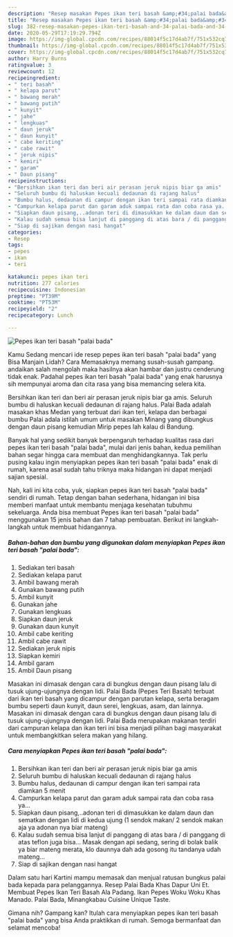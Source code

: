 ```yaml
---
description: "Resep masakan Pepes ikan teri basah &amp;#34;palai bada&amp;#34; | Cara Bikin Pepes ikan teri basah &amp;#34;palai bada&amp;#34; Yang Lezat"
title: "Resep masakan Pepes ikan teri basah &amp;#34;palai bada&amp;#34; | Cara Bikin Pepes ikan teri basah &amp;#34;palai bada&amp;#34; Yang Lezat"
slug: 382-resep-masakan-pepes-ikan-teri-basah-and-34-palai-bada-and-34-cara-bikin-pepes-ikan-teri-basah-and-34-palai-bada-and-34-yang-lezat
date: 2020-05-29T17:19:29.794Z
image: https://img-global.cpcdn.com/recipes/88014f5c17d4ab7f/751x532cq70/pepes-ikan-teri-basah-palai-bada-foto-resep-utama.jpg
thumbnail: https://img-global.cpcdn.com/recipes/88014f5c17d4ab7f/751x532cq70/pepes-ikan-teri-basah-palai-bada-foto-resep-utama.jpg
cover: https://img-global.cpcdn.com/recipes/88014f5c17d4ab7f/751x532cq70/pepes-ikan-teri-basah-palai-bada-foto-resep-utama.jpg
author: Harry Burns
ratingvalue: 3
reviewcount: 12
recipeingredient:
- " teri basah"
- " kelapa parut"
- " bawang merah"
- " bawang putih"
- " kunyit"
- " jahe"
- " lengkuas"
- " daun jeruk"
- " daun kunyit"
- " cabe keriting"
- " cabe rawit"
- " jeruk nipis"
- " kemiri"
- " garam"
- " Daun pisang"
recipeinstructions:
- "Bersihkan ikan teri dan beri air perasan jeruk nipis biar ga amis"
- "Seluruh bumbu di haluskan kecuali dedaunan di rajang halus"
- "Bumbu halus, dedaunan di campur dengan ikan teri sampai rata diamkan 5 menit"
- "Campurkan kelapa parut dan garam aduk sampai rata dan coba rasa ya..."
- "Siapkan daun pisang,..adonan teri di dimasukkan ke dalam daun dan sematkan dengan lidi di kedua ujung (1 sendok makan/ 2 sendok makan aja ya adonan nya biar mateng)"
- "Kalau sudah semua bisa lanjut di panggang di atas bara / di panggang di atas teflon juga bisa... Masak dengan api sedang, sering di bolak balik ya biar mateng merata, klo daunnya dah ada gosong itu tandanya udah mateng..."
- "Siap di sajikan dengan nasi hangat"
categories:
- Resep
tags:
- pepes
- ikan
- teri

katakunci: pepes ikan teri 
nutrition: 277 calories
recipecuisine: Indonesian
preptime: "PT39M"
cooktime: "PT53M"
recipeyield: "2"
recipecategory: Lunch

---
```



![Pepes ikan teri basah &#34;palai bada&#34;](https://img-global.cpcdn.com/recipes/88014f5c17d4ab7f/751x532cq70/pepes-ikan-teri-basah-palai-bada-foto-resep-utama.jpg)

Kamu Sedang mencari ide resep pepes ikan teri basah &#34;palai bada&#34; yang Bisa Manjain Lidah? Cara Memasaknya memang susah-susah gampang. andaikan salah mengolah maka hasilnya akan hambar dan justru cenderung tidak enak. Padahal pepes ikan teri basah &#34;palai bada&#34; yang enak harusnya sih mempunyai aroma dan cita rasa yang bisa memancing selera kita.

Bersihkan ikan teri dan beri air perasan jeruk nipis biar ga amis. Seluruh bumbu di haluskan kecuali dedaunan di rajang halus. Palai Bada adalah masakan khas Medan yang terbuat dari ikan teri, kelapa dan berbagai bumbu Palai adala istilah umum untuk masakan Minang yang dibungkus dengan daun pisang kemudian Mirip pepes lah kalau di Bandung.

Banyak hal yang sedikit banyak berpengaruh terhadap kualitas rasa dari pepes ikan teri basah &#34;palai bada&#34;, mulai dari jenis bahan, kedua pemilihan bahan segar hingga cara membuat dan menghidangkannya. Tak perlu pusing kalau ingin menyiapkan pepes ikan teri basah &#34;palai bada&#34; enak di rumah, karena asal sudah tahu triknya maka hidangan ini dapat menjadi sajian spesial.


Nah, kali ini kita coba, yuk, siapkan pepes ikan teri basah &#34;palai bada&#34; sendiri di rumah. Tetap dengan bahan sederhana, hidangan ini bisa memberi manfaat untuk membantu menjaga kesehatan tubuhmu sekeluarga. Anda bisa membuat Pepes ikan teri basah &#34;palai bada&#34; menggunakan 15 jenis bahan dan 7 tahap pembuatan. Berikut ini langkah-langkah untuk membuat hidangannya.

<!--inarticleads1-->

##### Bahan-bahan dan bumbu yang digunakan dalam menyiapkan Pepes ikan teri basah &#34;palai bada&#34;:

1. Sediakan  teri basah
1. Sediakan  kelapa parut
1. Ambil  bawang merah
1. Gunakan  bawang putih
1. Ambil  kunyit
1. Gunakan  jahe
1. Gunakan  lengkuas
1. Siapkan  daun jeruk
1. Gunakan  daun kunyit
1. Ambil  cabe keriting
1. Ambil  cabe rawit
1. Sediakan  jeruk nipis
1. Siapkan  kemiri
1. Ambil  garam
1. Ambil  Daun pisang


Masakan ini dimasak dengan cara di bungkus dengan daun pisang lalu di tusuk ujung-ujungnya dengan lidi. Palai Bada (Pepes Teri Basah) terbuat dari ikan teri basah yang dicampur dengan parutan kelapa, serta beragam bumbu seperti daun kunyit, daun serei, lengkuas, asam, dan lainnya. Masakan ini dimasak dengan cara di bungkus dengan daun pisang lalu di tusuk ujung-ujungnya dengan lidi. Palai Bada merupakan makanan terdiri dari campuran kelapa dan ikan teri ini bisa menjadi pilihan bagi masyarakat untuk membangkitkan selera makan yang hilang. 

<!--inarticleads2-->

##### Cara menyiapkan Pepes ikan teri basah &#34;palai bada&#34;:

1. Bersihkan ikan teri dan beri air perasan jeruk nipis biar ga amis
1. Seluruh bumbu di haluskan kecuali dedaunan di rajang halus
1. Bumbu halus, dedaunan di campur dengan ikan teri sampai rata diamkan 5 menit
1. Campurkan kelapa parut dan garam aduk sampai rata dan coba rasa ya...
1. Siapkan daun pisang,..adonan teri di dimasukkan ke dalam daun dan sematkan dengan lidi di kedua ujung (1 sendok makan/ 2 sendok makan aja ya adonan nya biar mateng)
1. Kalau sudah semua bisa lanjut di panggang di atas bara / di panggang di atas teflon juga bisa... Masak dengan api sedang, sering di bolak balik ya biar mateng merata, klo daunnya dah ada gosong itu tandanya udah mateng...
1. Siap di sajikan dengan nasi hangat


Dalam satu hari Kartini mampu memasak dan menjual ratusan bungkus palai bada kepada para pelanggannya. Resep Palai Bada Khas Dapur Uni Et. Membuat Pepes Ikan Teri Basah Ala Padang. Ikan Pepes Woku Woku Khas Manado. Palai Bada, Minangkabau Cuisine Unique Taste. 

Gimana nih? Gampang kan? Itulah cara menyiapkan pepes ikan teri basah &#34;palai bada&#34; yang bisa Anda praktikkan di rumah. Semoga bermanfaat dan selamat mencoba!
